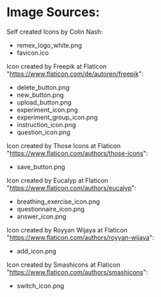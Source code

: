 # Image Sources:

Self created Icons by Colin Nash:
* remex_logo_white.png
* favicon.ico

Icon created by Freepik at Flaticon "https://www.flaticon.com/de/autoren/freepik":
* delete_button.png
* new_button.png
* upload_button.png
* experiment_icon.png
* experiment_group_icon.png
* instruction_icon.png
* question_icon.png

Icon created by Those Icons at Flaticon "https://www.flaticon.com/authors/those-icons":
* save_button.png

Icon created by Eucalyp at Flaticon "https://www.flaticon.com/authors/eucalyp":
* breathing_exercise_icon.png
* questionnaire_icon.png
* answer_icon.png

Icon created by Royyan Wijaya at Flaticon "https://www.flaticon.com/authors/royyan-wijaya":
* add_icon.png

Icon created by Smashicons at Flaticon "https://www.flaticon.com/authors/smashicons":
* switch_icon.png